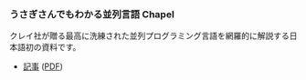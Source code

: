 ### うさぎさんでもわかる並列言語 Chapel

クレイ社が贈る最高に洗練された並列プログラミング言語を網羅的に解説する日本語初の資料です。

- [記事](chpl) ([PDF](chpl.pdf))
